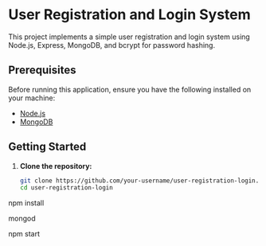 # User Registration and Login System

This project implements a simple user registration and login system using Node.js, Express, MongoDB, and bcrypt for password hashing.

## Prerequisites

Before running this application, ensure you have the following installed on your machine:

- [Node.js](https://nodejs.org/)
- [MongoDB](https://www.mongodb.com/try/download/community)

## Getting Started

1. **Clone the repository:**

   ```bash
   git clone https://github.com/your-username/user-registration-login.git
   cd user-registration-login

npm install

mongod

npm start

 

